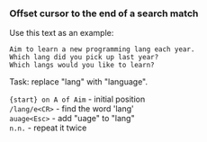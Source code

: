 ### Offset cursor to the end of a search match

Use this text as an example:

```text
Aim to learn a new programming lang each year.
Which lang did you pick up last year?
Which langs would you like to learn?
```

Task: replace "lang" with "language".

`{start} on A of Aim` - initial position  
`/lang/e<CR>` - find the word 'lang'  
`auage<Esc>` - add "uage" to "lang"  
`n.n.` - repeat it twice  
